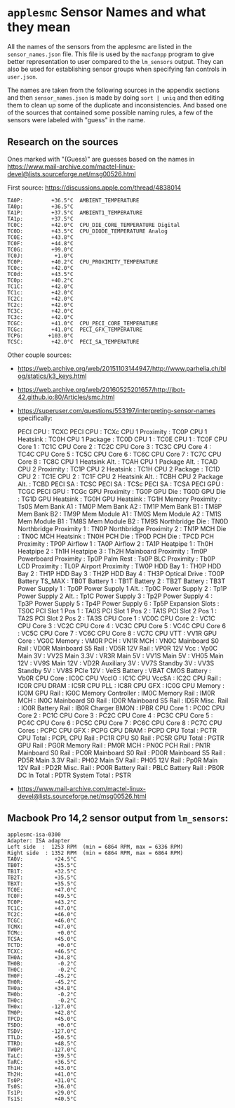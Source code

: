 # `applesmc` Sensor Names and what they mean

All the names of the sensors from the applesmc are listed in the
`sensor_names.json` file. This file is used by the `macfanpp` program
to give better representation to user compared to the `lm_sensors`
output. They can also be used for establishing sensor groups when
specifying fan controls in `user.json`.

The names are taken from the following sources in the appendix sections and then
`sensor_names.json` is made by doing `sort | uniq` and then editing them to clean
up some of the duplicate and inconsistencies. And based one of the sources
that contained some possible naming rules, a few of the sensors were
labeled with "guess" in the name.

## Research on the sources

Ones marked with "(Guess)" are guesses based on the names in 
https://www.mail-archive.com/mactel-linux-devel@lists.sourceforge.net/msg00526.html

First source: https://discussions.apple.com/thread/4838014

    TA0P:         +36.5°C  AMBIENT_TEMPERATURE
    TA0p:         +36.5°C 
    TA1P:         +37.5°C  AMBIENT1_TEMPERATURE
    TA1p:         +37.5°C 
    TC0C:         +42.0°C  CPU_DIE_CORE_TEMPERATURE Digital
    TC0D:         +43.5°C  CPU_DIODE_TEMPERATURE Analog
    TC0E:         +43.8°C 
    TC0F:         +44.8°C 
    TC0G:         +99.0°C 
    TC0J:          +1.0°C 
    TC0P:         +40.2°C  CPU_PROXIMITY_TEMPERATURE
    TC0c:         +42.0°C 
    TC0d:         +43.5°C 
    TC0p:         +40.2°C 
    TC1C:         +42.0°C 
    TC1c:         +42.0°C 
    TC2C:         +42.0°C 
    TC2c:         +42.0°C 
    TC3C:         +42.0°C 
    TC3c:         +42.0°C 
    TCGC:         +41.0°C  CPU_PECI_CORE_TEMPERATURE
    TCGc:         +41.0°C  PECI_GFX_TEMPERATURE
    TCPG:        +103.0°C 
    TCSC:         +42.0°C  PECI_SA_TEMPERATURE


Other couple sources: 
- https://web.archive.org/web/20151103144947/http://www.parhelia.ch/blog/statics/k3_keys.html
- https://web.archive.org/web/20160525201657/http://jbot-42.github.io:80/Articles/smc.html
- https://superuser.com/questions/553197/interpreting-sensor-names specifically:

    PECI CPU                   : TCXC
    PECI CPU                   : TCXc
    CPU 1 Proximity            : TC0P
    CPU 1 Heatsink             : TC0H
    CPU 1 Package              : TC0D
    CPU 1                      : TC0E
    CPU 1                      : TC0F
    CPU Core 1                 : TC1C
    CPU Core 2                 : TC2C
    CPU Core 3                 : TC3C
    CPU Core 4                 : TC4C
    CPU Core 5                 : TC5C
    CPU Core 6                 : TC6C
    CPU Core 7                 : TC7C
    CPU Core 8                 : TC8C
    CPU 1 Heatsink Alt.        : TCAH
    CPU 1 Package Alt.         : TCAD
    CPU 2 Proximity            : TC1P
    CPU 2 Heatsink             : TC1H
    CPU 2 Package              : TC1D
    CPU 2                      : TC1E
    CPU 2                      : TC1F
    CPU 2 Heatsink Alt.        : TCBH
    CPU 2 Package Alt.         : TCBD
    PECI SA                    : TCSC
    PECI SA                    : TCSc
    PECI SA                    : TCSA
    PECI GPU                   : TCGC
    PECI GPU                   : TCGc
    GPU Proximity              : TG0P
    GPU Die                    : TG0D
    GPU Die                    : TG1D
    GPU Heatsink               : TG0H
    GPU Heatsink               : TG1H
    Memory Proximity           : Ts0S
    Mem Bank A1                : TM0P
    Mem Bank A2                : TM1P
    Mem Bank B1                : TM8P
    Mem Bank B2                : TM9P
    Mem Module A1              : TM0S
    Mem Module A2              : TM1S
    Mem Module B1              : TM8S
    Mem Module B2              : TM9S
    Northbridge Die            : TN0D
    Northbridge Proximity 1    : TN0P
    Northbridge Proximity 2    : TN1P
    MCH Die                    : TN0C
    MCH Heatsink               : TN0H
    PCH Die                    : TP0D
    PCH Die                    : TPCD
    PCH Proximity              : TP0P
    Airflow 1                  : TA0P
    Airflow 2                  : TA1P
    Heatpipe 1                 : Th0H
    Heatpipe 2                 : Th1H
    Heatpipe 3                 : Th2H
    Mainboard Proximity        : Tm0P
    Powerboard Proximity       : Tp0P
    Palm Rest                  : Ts0P
    BLC Proximity              : Tb0P
    LCD Proximity              : TL0P
    Airport Proximity          : TW0P
    HDD Bay 1                  : TH0P
    HDD Bay 2                  : TH1P
    HDD Bay 3                  : TH2P
    HDD Bay 4                  : TH3P
    Optical Drive              : TO0P
    Battery TS_MAX             : TB0T
    Battery 1                  : TB1T
    Battery 2                  : TB2T
    Battery                    : TB3T
    Power Supply 1             : Tp0P
    Power Supply 1 Alt.        : Tp0C
    Power Supply 2             : Tp1P
    Power Supply 2 Alt.        : Tp1C
    Power Supply 3             : Tp2P
    Power Supply 4             : Tp3P
    Power Supply 5             : Tp4P
    Power Supply 6             : Tp5P
    Expansion Slots            : TS0C
    PCI Slot 1 Pos 1           : TA0S
    PCI Slot 1 Pos 2           : TA1S
    PCI Slot 2 Pos 1           : TA2S
    PCI Slot 2 Pos 2           : TA3S
    CPU Core 1                 : VC0C
    CPU Core 2                 : VC1C
    CPU Core 3                 : VC2C
    CPU Core 4                 : VC3C
    CPU Core 5                 : VC4C
    CPU Core 6                 : VC5C
    CPU Core 7                 : VC6C
    CPU Core 8                 : VC7C
    CPU VTT                    : VV1R
    GPU Core                   : VG0C
    Memory                     : VM0R
    PCH                        : VN1R
    MCH                        : VN0C
    Mainboard S0 Rail          : VD0R
    Mainboard S5 Rail          : VD5R
    12V Rail                   : VP0R
    12V Vcc                    : Vp0C
    Main 3V                    : VV2S
    Main 3.3V                  : VR3R
    Main 5V                    : VV1S
    Main 5V                    : VH05
    Main 12V                   : VV9S
    Main 12V                   : VD2R
    Auxiliary 3V               : VV7S
    Standby 3V                 : VV3S
    Standby 5V                 : VV8S
    PCIe 12V                   : VeES
    Battery                    : VBAT
    CMOS Battery               : Vb0R
    CPU Core                   : IC0C
    CPU VccIO                  : IC1C
    CPU VccSA                  : IC2C
    CPU Rail                   : IC0R
    CPU DRAM                   : IC5R
    CPU PLL                    : IC8R
    CPU GFX                    : IC0G
    CPU Memory                 : IC0M
    GPU Rail                   : IG0C
    Memory Controller          : IM0C
    Memory Rail                : IM0R
    MCH                        : IN0C
    Mainboard S0 Rail          : ID0R
    Mainboard S5 Rail          : ID5R
    Misc. Rail                 : IO0R
    Battery Rail               : IB0R
    Charger BMON               : IPBR
    CPU Core 1                 : PC0C
    CPU Core 2                 : PC1C
    CPU Core 3                 : PC2C
    CPU Core 4                 : PC3C
    CPU Core 5                 : PC4C
    CPU Core 6                 : PC5C
    CPU Core 7                 : PC6C
    CPU Core 8                 : PC7C
    CPU Cores                  : PCPC
    CPU GFX                    : PCPG
    CPU DRAM                   : PCPD
    CPU Total                  : PCTR
    CPU Total                  : PCPL
    CPU Rail                   : PC1R
    CPU S0 Rail                : PC5R
    GPU Total                  : PGTR
    GPU Rail                   : PG0R
    Memory Rail                : PM0R
    MCH                        : PN0C
    PCH Rail                   : PN1R
    Mainboard S0 Rail          : PC0R
    Mainboard S0 Rail          : PD0R
    Mainboard S5 Rail          : PD5R
    Main 3.3V Rail             : PH02
    Main 5V Rail               : PH05
    12V Rail                   : Pp0R
    Main 12V Rail              : PD2R
    Misc. Rail                 : PO0R
    Battery Rail               : PBLC
    Battery Rail               : PB0R
    DC In Total                : PDTR
    System Total               : PSTR

- https://www.mail-archive.com/mactel-linux-devel@lists.sourceforge.net/msg00526.html


## Macbook Pro 14,2 sensor output from `lm_sensors`:

    applesmc-isa-0300
    Adapter: ISA adapter
    Left side  :  1253 RPM  (min = 6864 RPM, max = 6336 RPM)
    Right side  : 1352 RPM  (min = 6864 RPM, max = 6864 RPM)
    TA0V:          +24.5°C
    TB0T:          +35.5°C
    TB1T:          +32.5°C
    TB2T:          +35.5°C
    TBXT:          +35.5°C
    TC0E:          +47.0°C
    TC0F:          +49.5°C
    TC0P:          +43.2°C
    TC1C:          +47.0°C
    TC2C:          +46.0°C
    TCGC:          +46.0°C
    TCMX:          +47.0°C
    TCMc:           +0.0°C
    TCSA:          +45.0°C
    TCTD:           +0.0°C
    TCXC:          +46.5°C
    TH0A:          +34.8°C
    TH0B:           -0.2°C
    TH0C:           -0.2°C
    TH0F:          -45.2°C
    TH0R:          -45.2°C
    TH0a:          +34.8°C
    TH0b:           -0.2°C
    TH0c:           -0.2°C
    TH0x:         -127.0°C
    TM0P:          +42.8°C
    TPCD:          +45.0°C
    TSDO:           +0.0°C
    TSDV:         -127.0°C
    TTLD:          +50.5°C
    TTRD:          +48.5°C
    TW0P:         -127.0°C
    TaLC:          +39.5°C
    TaRC:          +36.5°C
    Th1H:          +43.0°C
    Th2H:          +41.0°C
    Ts0P:          +31.0°C
    Ts0S:          +36.0°C
    Ts1P:          +29.0°C
    Ts1S:          +40.5°C

